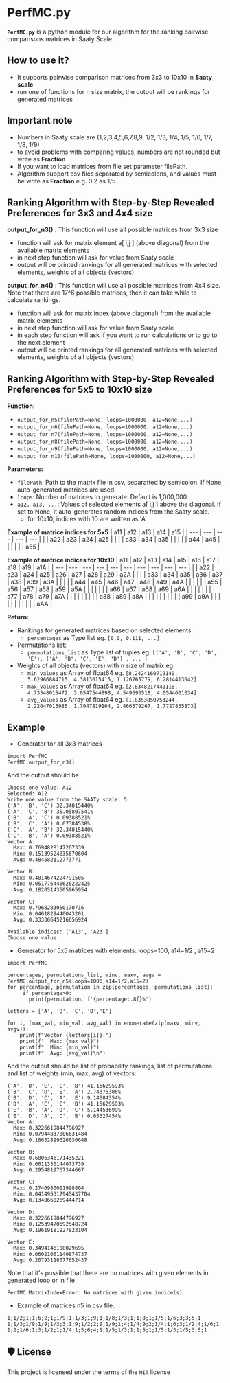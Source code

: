 # PerfMC.py
**`PerfMC.py`** is a python module for our algorithm for the ranking pairwise comparisons matrices in Saaty Scale.

## How to use it?
-	It supports pairwise comparison matrices from 3x3 to 10x10 in **Saaty scale**
-	run one of functions for n size matrix, the output will be rankings for generated matrices

## Important note
-	Numbers in Saaty scale are (1,2,3,4,5,6,7,8,9, 1/2, 1/3, 1/4, 1/5, 1/6, 1/7, 1/8, 1/9)
-	to avoid problems with comparing values, numbers are not rounded but write as **Fraction**
-	If you want to load matrices from file set parameter filePath.
-	Algorithm support csv files separated by semicolons, and values must be write as **Fraction** e.g. 0.2 as 1/5

## Ranking Algorithm with Step-by-Step Revealed Preferences for 3x3 and 4x4 size
**output_for_n3()** : This function will use all possible matrices from 3x3 size
-	function will ask for matrix element a[ i,j ] (above diagonal) from the available matrix elements
-	in next step function will ask for value from Saaty scale
-	output will be printed rankings for all generated matrices with selected elements, weights of all objects (vectors)

**output_for_n4()** : This function will use all possible matrices from 4x4 size. Note that there are 17^6 possible matrices, then it can take while to calculate rankings.
-	function will ask for matrix index (above diagonal) from the available matrix elements
-	in next step function will ask for value from Saaty scale
-	in each step function will ask if you want to run calculations or to go to the next element
-	output will be printed rankings for all generated matrices with selected elements, weights of all objects (vectors)

## Ranking Algorithm with Step-by-Step Revealed Preferences for 5x5 to 10x10 size
**Function:**
- `output_for_n5(filePath=None, loops=1000000, a12=None,...)`
- `output_for_n6(filePath=None, loops=1000000, a12=None,...)`
- `output_for_n7(filePath=None, loops=1000000, a12=None,...)`
- `output_for_n8(filePath=None, loops=1000000, a12=None,...)`
- `output_for_n9(filePath=None, loops=1000000, a12=None,...)`
- `output_for_n10(filePath=None, loops=1000000, a12=None,...)`

**Parameters:**
- `filePath`: Path to the matrix file in csv, separatted by semicolon. If None, auto-generated matrices are used.
- `loops`: Number of matrices to generate. Default is 1,000,000.
- `a12, a13, ...`: Values of selected elements a[ i,j ] above the diagonal. If set to None, it auto-generates random indices from the Saaty scale.
  - for 10x10, indices with 10 are written as 'A'

**Example of matrice indices for 5x5**
| a11  | a12 | a13 | a14 | a15 |
| --- | --- | --- | --- | --- |
|      | a22 | a23 | a24 | a25 |
|      |     | a33 | a34 | a35 |
|      |     |     | a44 | a45 |
|      |     |     |     | a55 |

**Example of matrice indices for 10x10**
| a11  | a12 | a13 | a14 | a15 | a16 | a17 | a18 | a19 | a1A |
| --- | --- | --- | --- | --- | --- | --- | --- | --- | --- |
|   | a22 | a23 | a24 | a25 | a26 | a27 | a28 | a29 | a2A |
|   |  | a33 | a34 | a35 | a36 | a37 | a38 | a39 | a3A |
|   |  |  | a44 | a45 | a46 | a47 | a48 | a49 | a4A |
|   |  |  |  | a55 | a56 | a57 | a58 | a59 | a5A |
|   |  |  |  |  | a66 | a67 | a68 | a69 | a6A |
|   |  |  |  |  |  | a77 | a78 | a79 | a7A |
|   |  |  |  |  |  |  | a88 | a89 | a8A |
|   |  |  |  |  |  |  |  | a99 | a9A |
|   |  |  |  |  | |  |  |  | aAA |
 
**Return:**
- Rankings for generated matrices based on selected elements:
  - `percentages` as Type list eg. `[0.0, 0.111, ...]`
- Permutations list:
  - `permutations_list` as Type list of tuples eg. `[('A', 'B', 'C', 'D', 'E'), ('A', 'B', 'C', 'E', 'D') , ... ]`
- Weights of all objects (vectors) with n size of matrix eg:
  - `min_values` as Array of float64 eg. `[8.2424160719140, 5.62966884715, 4.3813015415, 1.126765779, 6.2814413042]`
  - `max_values` as Array of float64 eg. `[2.8348217440118, 4.73348015472, 3.0547544898, 4.549693518, 4.0544601034]`
  - `avg_values` as Array of float64 eg. `[1.8353850753244, 2.22047015985, 1.7047819104, 2.466579267, 1.7727835873]`
  
## Example
* Generator for all 3x3 matrices
```
import PerfMC
PerfMC.output_for_n3()
```
And the output should be
```
Choose one value: A12
Selected: A12
Write one value from the SAATy scale: 5
('A', 'B', 'C') 32.34015440%
('A', 'C', 'B') 35.05807541%
('B', 'A', 'C') 0.09388521%
('B', 'C', 'A') 0.07384538%
('C', 'A', 'B') 32.34015440%
('C', 'B', 'A') 0.09388521%
Vector A:
  Max: 0.7694828147267339
  Min: 0.15139524835670604
  Avg: 0.484582112773771

Vector B:
  Max: 0.4014674224791505
  Min: 0.051776446626222425
  Avg: 0.18205143505965954

Vector C:
  Max: 0.7968283050170716
  Min: 0.0461829440043201
  Avg: 0.33336645216656924

Available indices: ['A13', 'A23']
Choose one value: 
```
* Generator for 5x5 matrices with elements: loops=100, a14=1/2 , a15=2
```
import PerfMC

percentages, permutations_list, minv, maxv, avgv = PerfMC.output_for_n5(loops=1000,a14=1/2,a15=2)
for percentage, permutation in zip(percentages, permutations_list):
     if percentage>0:
       print(permutation, f'{percentage:.8f}%')

letters = ['A', 'B', 'C', 'D','E']

for i, (max_val, min_val, avg_val) in enumerate(zip(maxv, minv, avgv)):
    print(f"Vector {letters[i]}:")
    print(f"  Max: {max_val}")
    print(f"  Min: {min_val}")
    print(f"  Avg: {avg_val}\n")

```
And the output should be list of probability rankings, list of permutations and list of weights (min, max, avg) of vectors:
```
('A', 'D', 'E', 'C', 'B') 41.15629593%
('B', 'C', 'D', 'E', 'A') 2.74375306%
('B', 'D', 'C', 'A', 'E') 9.14584354%
('D', 'A', 'E', 'C', 'B') 41.15629593%
('E', 'B', 'A', 'D', 'C') 5.14453699%
('E', 'D', 'A', 'C', 'B') 0.65327454%
Vector A:
  Max: 0.3226619844796927
  Min: 0.07944837806631484
  Avg: 0.16632899626630648

Vector B:
  Max: 0.6006346171435221
  Min: 0.0611330144073739
  Avg: 0.2954819767344667

Vector C:
  Max: 0.2740980011998804
  Min: 0.041495317945437704
  Avg: 0.1340660269444714

Vector D:
  Max: 0.3226619844796927
  Min: 0.12539470692548724
  Avg: 0.19619181927823104

Vector E:
  Max: 0.3494146108029695
  Min: 0.06021061140874737
  Avg: 0.20793118077652437

```
Note that it's possible that there are no matrices with given elements in generated loop or in file
```
PerfMC.MatrixIndexError: No matrices with given indice(s)
```
* Example of matrices n5 in csv file.
```
1;1/2;1;1;6;2;1;1/9;1;1/3;1;9;1;1/8;1/3;1;1;8;1;1/5;1/6;3;3;5;1
1;1/3;1/9;1/9;1/3;3;1;9;1/2;2;9;1/9;1;4;1/4;9;2;1/4;1;6;3;1/2;4;1/6;1
1;2;1/6;1;3;1/2;1;1/4;1;5;6;4;1;1/5;1/3;1;1;5;1;1/5;1/3;1/5;3;5;1
```


## 🛡 License
This project is licensed under the terms of the `MIT` license

